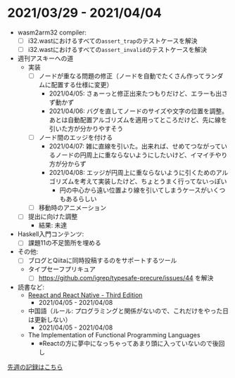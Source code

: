 # 2021/03/29 - 2021/04/04

- wasm2arm32 compiler:
    - [ ] i32.wastにおけるすべての`assert_trap`のテストケースを解決
    - [ ] i32.wastにおけるすべての`assert_invalid`のテストケースを解決
- 週刊アスキーへの道
    - 実装
        - [ ] ノードが重なる問題の修正（ノードを自動でたくさん作ってランダムに配置する仕様に変更）
            - 2021/04/05: さぁーっと修正出来たつもりだけど、エラーも出さず動かず
            - 2021/04/06: バグを直してノードのサイズや文字の位置を調整。あとは自動配置アルゴリズムを適用ってところだけど、先に線を引いた方が分かりやすそう
        - [ ] ノード間のエッジを付ける
            - 2021/04/07: 雑に直線を引いた。出来れば、せめてつながっているノードの円周上に重ならないようにしたいけど、イマイチやり方が分からず
            - 2021/04/08: エッジが円周上に重ならないように引くためのアルゴリズムを考えて実装したけど、ちょとうまく行ってないっぽい
                - 円の中心から遠い位置より線を引いてしまうケースがいくつもあるらしい
        - [ ] 移動時のアニメーション
    - [ ] 提出に向けた調整
        - 結果: 未達
- Haskell入門コンテンツ:
    - [ ] 課題11の不足箇所を埋める
- その他:
    - [ ] ブログとQiitaに同時投稿するのをサポートするツール
    - タイプセーフプリキュア
        - [ ] <https://github.com/igrep/typesafe-precure/issues/44> を解決
- 読書など:
    - [Reeact and React Native - Third Edition](https://www.packtpub.com/product/react-and-react-native-third-edition/9781839211140)
        - 2021/04/05 - 2021/04/08
    - 中国語（ルール: プログラミングと関係がないので、これだけをやった日は更新しない）
        - 2021/04/05 - 2021/04/08
    - The Implementation of Functional Programming Languages
        - ※Reactの方に夢中になっちゃってあまり頭に入っていないので後回し

[先週の記録はこちら](https://github.com/igrep/daily-commits/blob/23707a9970fd9a12cad398ff9d01482772d71bff/yesterday.md)
